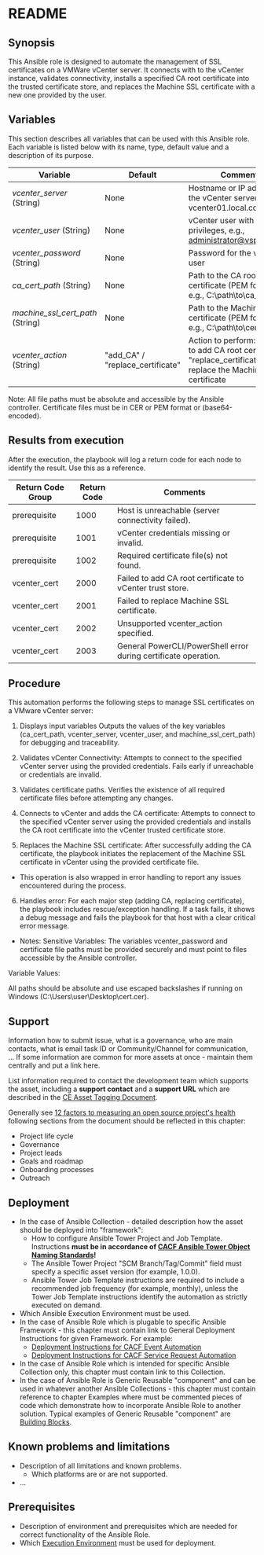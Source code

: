 # README 

## Synopsis

This Ansible role is designed to automate the management of SSL certificates on a VMWare vCenter server. It connects with to the vCenter instance, validates connectivity, installs a specified CA root certificate into the trusted certificate store, and replaces the Machine SSL certificate with a new one provided by the user.

## Variables 

This section describes all variables that can be used with this Ansible role. Each variable is listed below with its name, type, default value and a description of its purpose. 

Variable | Default | Comments
---------|---------|---------
*vcenter_server* (String) | None | Hostname or IP address of the vCenter server, e.g., vcenter01.local.com
*vcenter_user* (String) | None | vCenter user with admin privileges, e.g., administrator@vsphere.local
*vcenter_password* (String) | None | Password for the vCenter user
*ca_cert_path* (String) | None | Path to the CA root certificate (PEM format), e.g., C:\path\to\ca_root.pem
*machine_ssl_cert_path* (String) | None | Path to the Machine SSL certificate (PEM format), e.g., C:\path\to\cert.cer
*vcenter_action* (String) | "add_CA" / "replace_certificate" | Action to perform: "add_CA" to add CA root certificate, "replace_certificate" to replace the Machine SSL certificate


Note: All file paths must be absolute and accessible by the Ansible controller. Certificate files must be in CER or PEM format or (base64-encoded).



## Results from execution

After the execution, the playbook will log a return code for each node to identify the result. Use this as a reference.

Return Code Group | Return Code | Comments
------------------|-------------|---------
prerequisite | 1000 | Host is unreachable (server connectivity failed).
prerequisite | 1001 | vCenter credentials missing or invalid.
prerequisite | 1002 | Required certificate file(s) not found.
vcenter_cert | 2000 | Failed to add CA root certificate to vCenter trust store.
vcenter_cert | 2001 | Failed to replace Machine SSL certificate.
vcenter_cert | 2002 | Unsupported vcenter_action specified.
vcenter_cert | 2003 | General PowerCLI/PowerShell error during certificate operation.


## Procedure 

This automation performs the following steps to manage SSL certificates on a VMware vCenter server: 

1. Displays input variables
Outputs the values of the key variables (ca_cert_path, vcenter_server, vcenter_user, and machine_ssl_cert_path) for debugging and traceability.

2. Validates vCenter Connectivity:
Attempts to connect to the specified vCenter server using the provided credentials. Fails early if unreachable or credentials are invalid.

3. Validates certificate paths.
Verifies the existence of all required certificate files before attempting any changes.

4. Connects to vCenter and adds the CA certificate:
Attempts to connect to the specified vCenter server using the provided credentials and installs the CA root certificate into the vCenter trusted certificate store.

5. Replaces the Machine SSL certificate:
After successfully adding the CA certificate, the playbook initiates the replacement of the Machine SSL certificate in vCenter using the provided certificate file.

* This operation is also wrapped in error handling to report any issues encountered during the process.

6. Handles error:
For each major step (adding CA, replacing certificate), the playbook includes rescue/exception handling. If a task fails, it shows a debug message and fails the playbook for that host with a clear critical error message.

* Notes: 
Sensitive Variables:
The variables vcenter_password and certificate file paths must be provided securely and must point to files accessible by the Ansible controller.

Variable Values:

All paths should be absolute and use escaped backslashes if running on Windows (C:\\Users\\user\\Desktop\\cert.cer).

## Support

Information how to submit issue, what is a governance, who are main contacts, what is email task ID or Community/Channel for communication, ...
If some information are common for more assets at once - maintain them centrally and put a link here.

List information required to contact the development team which supports the asset, including a **support contact** and a **support URL** which are described in the [CE Asset Tagging Document](https://github.kyndryl.net/Continuous-Engineering/CE-Documentation/blob/master/Asset%20Lifecycle%20Management/Asset_Tagging.md#development-team).

Generally see [12 factors to measuring an open source project's health](https://www.redhat.com/en/blog/12-factors-measuring-open-source-projects-health) following sections from the document should be reflected in this chapter:

* Project life cycle
* Governance
* Project leads
* Goals and roadmap
* Onboarding processes
* Outreach

## Deployment

* In the case of Ansible Collection - detailed description how the asset should be deployed into "framework":
  * How to configure Ansible Tower Project and Job Template. Instructions **must be in accordance of [CACF Ansible Tower Object Naming Standards](https://github.kyndryl.net/Continuous-Engineering/TWPs/tree/master/CACF%20Ansible%20Tower%20Object%20Naming%20Standards)!**
  * The Ansible Tower Project "SCM Branch/Tag/Commit" field must specify a specific asset version (for example, 1.0.0).
  * Ansible Tower Job Template instructions are required to include a recommended job frequency (for example, monthly), unless the Tower Job Template instructions identify the automation as strictly executed on demand.
* Which Ansible Execution Environment must be used.
* In the case of Ansible Role which is plugable to specific Ansible Framework - this chapter must contain link to General Deployment Instructions for given Framework. For example:
  * [Deployment Instructions for CACF Event Automation](https://community-engineering.kyndryl.net/markdown/Continuous-Engineering%2FCACM_Automation_Services%2Fblob%2Fmaster%2Fhowto-deploy-new-ansible-automation.md)
  * [Deployment Instructions for CACF Service Request Automation](https://github.kyndryl.net/Continuous-Engineering/CE-Documentation/tree/master/Community%20Guidelines/Ansible%20Guides/SRA%20Guides)
* In the case of Ansible Role which is intended for specific Ansible Collection only, this chapter must contain link to this Collection.
* In the case of Ansible Role is Generic Reusable "component" and can be used in whatever another Ansible Collections - this chapter must contain reference to chapter Examples where must be commented pieces of code which demonstrate how to incorporate Ansible Role to another solution. Typical examples of Generic Reusable "component" are [Building Blocks](https://github.kyndryl.net/Continuous-Engineering/CE-Documentation/blob/master/Community%20Guidelines/Ansible%20Guides/Development%20Standards/BuildingBlocks.md).

## Known problems and limitations

* Description of all limitations and known problems.
  * Which platforms are or are not supported.
* ...

## Prerequisites

* Description of environment and prerequisites which are needed for correct functionality of the Ansible Role.
* Which [Execution Environment](./General_Development_Rules.md#dependencies-to-kyndrylcustomer-ansible-tower-environment) must be used for deployment.
